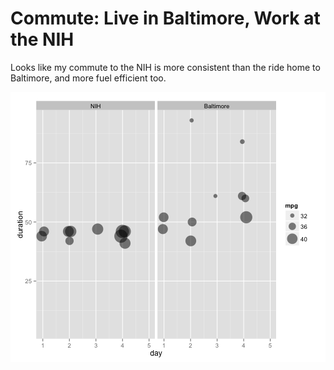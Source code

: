 Commute:  Live in Baltimore, Work at the NIH
========================================================

Looks like my commute to the NIH is more consistent than the ride home to Baltimore, and more fuel efficient too.

![plot of chunk unnamed-chunk-1](figure/unnamed-chunk-1.png) 


